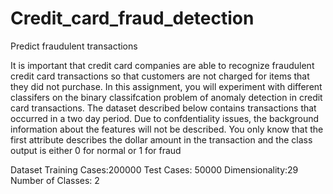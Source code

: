 # Credit_card_fraud_detection
 Predict fraudulent transactions 

It is important that credit card companies are able to recognize fraudulent credit card transactions so that customers are not charged for items that they did not purchase. In this assignment, you will
experiment with different classifers on the binary classifcation problem of anomaly detection in credit card transactions. The dataset described below contains transactions that occurred in a two day period. Due to
confdentiality issues, the background information about the features will not be described. You only know that the first attribute describes the dollar amount in the transaction and the class output is either 0 for
normal or 1 for fraud

Dataset Training Cases:200000
Test Cases: 50000
Dimensionality:29
Number of Classes: 2
